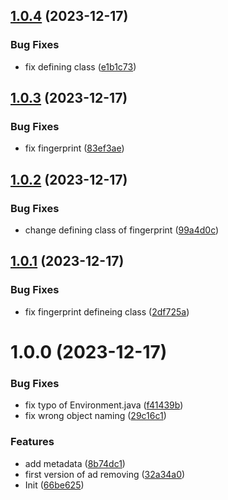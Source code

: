 ## [1.0.4](https://github.com/rti56kt/revanced-patches/compare/v1.0.3...v1.0.4) (2023-12-17)


### Bug Fixes

* fix defining class ([e1b1c73](https://github.com/rti56kt/revanced-patches/commit/e1b1c730cc744c44fe7be81d019a859caed5b76a))

## [1.0.3](https://github.com/rti56kt/revanced-patches/compare/v1.0.2...v1.0.3) (2023-12-17)


### Bug Fixes

* fix fingerprint ([83ef3ae](https://github.com/rti56kt/revanced-patches/commit/83ef3ae5788194fb6a09e1e119be1f96edf3e8e6))

## [1.0.2](https://github.com/rti56kt/revanced-patches/compare/v1.0.1...v1.0.2) (2023-12-17)


### Bug Fixes

* change defining class of fingerprint ([99a4d0c](https://github.com/rti56kt/revanced-patches/commit/99a4d0c09d1f11b881f4797113071658e33a95e8))

## [1.0.1](https://github.com/rti56kt/revanced-patches/compare/v1.0.0...v1.0.1) (2023-12-17)


### Bug Fixes

* fix fingerprint defineing class ([2df725a](https://github.com/rti56kt/revanced-patches/commit/2df725a52564aa838782a267503d2b6395cab205))

# 1.0.0 (2023-12-17)


### Bug Fixes

* fix typo of Environment.java ([f41439b](https://github.com/rti56kt/revanced-patches/commit/f41439bc3070e6fa0539b02b31447349e51416fd))
* fix wrong object naming ([29c16c1](https://github.com/rti56kt/revanced-patches/commit/29c16c152a67d55ced53e3233432baf35798f5b9))


### Features

* add metadata ([8b74dc1](https://github.com/rti56kt/revanced-patches/commit/8b74dc1b4a17f85f171457d6ed9bea7a9a4c92f2))
* first version of ad removing ([32a34a0](https://github.com/rti56kt/revanced-patches/commit/32a34a0c7ef08e5b95a346eb7310c920fb4d69a3))
* Init ([66be625](https://github.com/rti56kt/revanced-patches/commit/66be625f25ee2d678dac62a5bf4daa631284f8f6))
